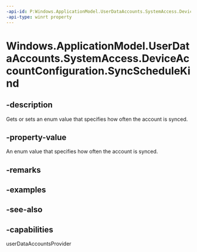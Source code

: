 ```yaml
---
-api-id: P:Windows.ApplicationModel.UserDataAccounts.SystemAccess.DeviceAccountConfiguration.SyncScheduleKind
-api-type: winrt property
---
```


<!-- Property syntax
public Windows.ApplicationModel.UserDataAccounts.SystemAccess.DeviceAccountSyncScheduleKind SyncScheduleKind { get;  set; }
-->

# Windows.ApplicationModel.UserDataAccounts.SystemAccess.DeviceAccountConfiguration.SyncScheduleKind

## -description
Gets or sets an enum value that specifies how often the account is synced.

## -property-value
An enum value that specifies how often the account is synced.

## -remarks

## -examples

## -see-also


## -capabilities
userDataAccountsProvider
